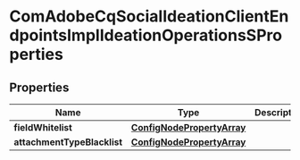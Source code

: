 

# ComAdobeCqSocialIdeationClientEndpointsImplIdeationOperationsSProperties

## Properties

Name | Type | Description | Notes
------------ | ------------- | ------------- | -------------
**fieldWhitelist** | [**ConfigNodePropertyArray**](ConfigNodePropertyArray.md) |  |  [optional]
**attachmentTypeBlacklist** | [**ConfigNodePropertyArray**](ConfigNodePropertyArray.md) |  |  [optional]



